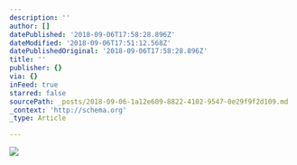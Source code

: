 ```yaml
---
description: ''
author: []
datePublished: '2018-09-06T17:58:28.896Z'
dateModified: '2018-09-06T17:51:12.568Z'
datePublishedOriginal: '2018-09-06T17:58:28.896Z'
title: ''
publisher: {}
via: {}
inFeed: true
starred: false
sourcePath: _posts/2018-09-06-1a12e609-8822-4102-9547-0e29f9f2d109.md
_context: 'http://schema.org'
_type: Article

---
```

![](https://the-grid-user-content.s3-us-west-2.amazonaws.com/0c651d6f-37c5-48f1-8eac-a910257a2186.jpg)
